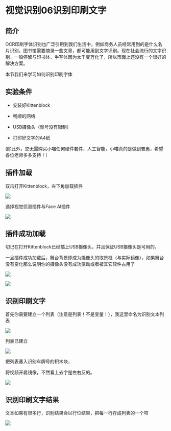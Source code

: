 # 视觉识别06识别印刷文字

## 简介

OCR印刷字体识别也广泛引用到我们生活中，例如商务人员经常用到的是什么名片识别，图书馆需要摘录一些文章，都可能用到文字识别。现在社会流行的文字识别，一般停留与印书体，手写体因为太千变万化了，所以市面上还没有一个很好的解决方案。

本节我们来学习如何识别印刷字体

## 实验条件

- 安装好Kittenblock

- 畅顺的网络

- USB摄像头（型号没有限制）

- 打印好文字的A4纸

(除此外，您无需购买小喵任何硬件套件，人工智能，小喵真的是做到普惠，希望各位老师多多支持！）


## 插件加载

双击打开Kittenblock，左下角加载插件

![](./images/c01_01.png)

选择视觉侦测插件与Face AI插件

![](./images/c08_01.png)

## 插件成功加载

切记在打开Kittenblock已经插上USB摄像头，并且保证USB摄像头是可用的。

一旦插件成功加载后，舞台背景即成为摄像头的取景框（与实际镜像），如果舞台没有变化那么说明你的摄像头没有成功驱动或者被其它软件占用了

![](./images/c06_03.png)

![](./images/c08_02.png)

## 识别印刷文字

首先你需要建立一个列表（注意是列表！不是变量！），我这里命名为识别文本列表

![](./images/c10_01.png)

列表已建立

![](./images/c10_02.png)

把列表塞入识别车牌号的积木块，

将视频开启镜像，不然看上去字是左右反的。

![](./images/c10_03.png)

## 识别印刷文字结果

文本如果有很多行，识别结果会以行位结果，把每一行存成列表的一个项

![](./images/c10_04.png)

